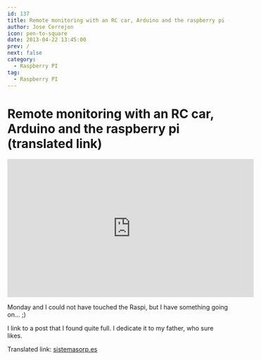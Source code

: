 ```yaml
---
id: 137
title: Remote monitoring with an RC car, Arduino and the raspberry pi (translated link)
author: Jose Cerrejon
icon: pen-to-square
date: 2013-04-22 13:45:00
prev: /
next: false
category:
  - Raspberry PI
tag:
  - Raspberry PI
---
```


# Remote monitoring with an RC car, Arduino and the raspberry pi (translated link)

<iframe width="560" height="315" src="http://www.youtube.com/embed/7cpkeEOFRRA" frameborder="0" allowfullscreen></iframe>

Monday and I could not have touched the Raspi, but I have something going on... ;)

I link to a post that I found quite full. I dedicate it to my father, who sure likes.

Translated link: [sistemasorp.es](http://translate.google.com/translate?sl=es&tl=en&js=n&prev=_t&hl=es&ie=UTF-8&eotf=1&u=http%3A%2F%2Fwww.sistemasorp.es%2F2013%2F03%2F23%2Ftelevigilancia-con-un-coche-rc-arduino-y-la-raspberry-pi%2F)